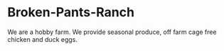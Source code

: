 # Broken-Pants-Ranch
We are a hobby farm. We provide seasonal produce, off farm cage free chicken and duck eggs.
